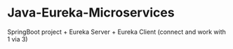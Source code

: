 # Java-Eureka-Microservices
SpringBoot project + Eureka Server + Eureka Client (connect and work with 1 via 3)

